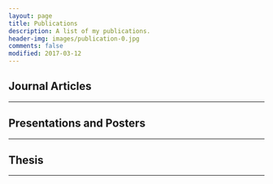 ```yaml
---
layout: page
title: Publications
description: A list of my publications.
header-img: images/publication-0.jpg
comments: false
modified: 2017-03-12
---
```


## Journal Articles
-----


## Presentations and Posters
-----


## Thesis
-----

